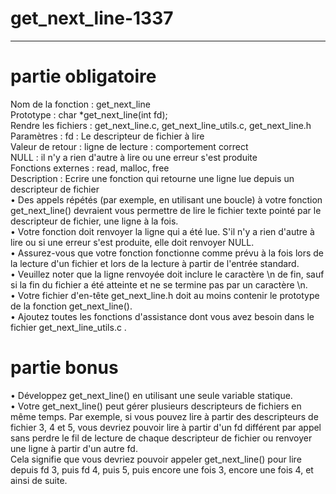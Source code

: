 # get_next_line-1337
--------------------------------------------------------------------------------------------------------------------------------------------------------------
# partie obligatoire
Nom de la fonction : get_next_line </br>
Prototype : char *get_next_line(int fd);</br>
Rendre les fichiers : get_next_line.c, get_next_line_utils.c, get_next_line.h</br>
Paramètres : fd : Le descripteur de fichier à lire </br>
Valeur de retour : ligne de lecture : comportement correct</br>
NULL : il n'y a rien d'autre à lire ou une erreur s'est produite</br>
Fonctions externes : read, malloc, free</br>
Description : Ecrire une fonction qui retourne une ligne lue depuis un descripteur de fichier </br>
• Des appels répétés (par exemple, en utilisant une boucle) à votre fonction get_next_line() devraient vous permettre de lire le fichier texte pointé par le descripteur de fichier, une ligne à la fois.</br>
• Votre fonction doit renvoyer la ligne qui a été lue. S'il n'y a rien d'autre à lire ou si une erreur s'est produite, elle doit renvoyer NULL.</br>
• Assurez-vous que votre fonction fonctionne comme prévu à la fois lors de la lecture d'un fichier et lors de la lecture à partir de l'entrée standard.</br>
• Veuillez noter que la ligne renvoyée doit inclure le caractère \n de fin, sauf si la fin du fichier a été atteinte et ne se termine pas par un caractère \n. </br>
• Votre fichier d'en-tête get_next_line.h doit au moins contenir le prototype de la fonction get_next_line().</br>
• Ajoutez toutes les fonctions d'assistance dont vous avez besoin dans le fichier get_next_line_utils.c . </br>
# partie bonus
• Développez get_next_line() en utilisant une seule variable statique.</br>
• Votre get_next_line() peut gérer plusieurs descripteurs de fichiers en même temps.
Par exemple, si vous pouvez lire à partir des descripteurs de fichier 3, 4 et 5, vous devriez pouvoir lire à partir d'un fd différent par appel sans perdre le fil de lecture de chaque descripteur de fichier ou renvoyer une ligne à partir d'un autre fd.</br>
Cela signifie que vous devriez pouvoir appeler get_next_line() pour lire depuis fd 3, puis fd 4, puis 5, puis encore une fois 3, encore une fois 4, et ainsi de suite.</br>
